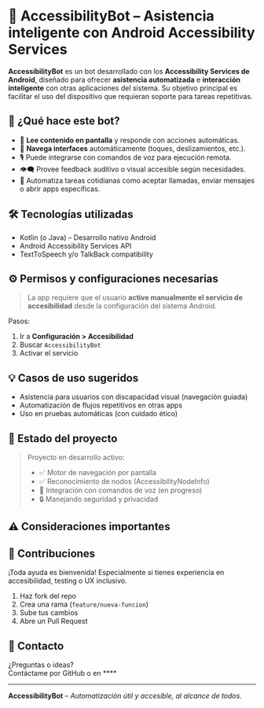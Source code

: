 # 🤖 AccessibilityBot – Asistencia inteligente con Android Accessibility Services

**AccessibilityBot** es un bot desarrollado con los **Accessibility Services de Android**, diseñado para ofrecer **asistencia automatizada** e **interacción inteligente** con otras aplicaciones del sistema. Su objetivo principal es facilitar el uso del dispositivo que requieran soporte para tareas repetitivas.

## 🎯 ¿Qué hace este bot?

- 🧠 **Lee contenido en pantalla** y responde con acciones automáticas.
- 📱 **Navega interfaces** automáticamente (toques, deslizamientos, etc.).
- 🎙️ Puede integrarse con comandos de voz para ejecución remota.
- 👁️‍🗨️ Provee feedback auditivo o visual accesible según necesidades.
- 🔄 Automatiza tareas cotidianas como aceptar llamadas, enviar mensajes o abrir apps específicas.

## 🛠️ Tecnologías utilizadas

- Kotlin (o Java) – Desarrollo nativo Android
- Android Accessibility Services API
- TextToSpeech y/o TalkBack compatibility

## ⚙️ Permisos y configuraciones necesarias

> La app requiere que el usuario **active manualmente el servicio de accesibilidad** desde la configuración del sistema Android.

Pasos:
1. Ir a **Configuración > Accesibilidad**
2. Buscar `AccessibilityBot`
3. Activar el servicio

## 💡 Casos de uso sugeridos

- Asistencia para usuarios con discapacidad visual (navegación guiada)
- Automatización de flujos repetitivos en otras apps
- Uso en pruebas automáticas (con cuidado ético)

## 🚧 Estado del proyecto

> Proyecto en desarrollo activo:
> - ✅ Motor de navegación por pantalla
> - ✅ Reconocimiento de nodos (AccessibilityNodeInfo)
> - 🔄 Integración con comandos de voz (en progreso)
> - 🔒 Manejando seguridad y privacidad

## ⚠️ Consideraciones importantes


## 🤝 Contribuciones

¡Toda ayuda es bienvenida! Especialmente si tienes experiencia en accesibilidad, testing o UX inclusivo.

1. Haz fork del repo
2. Crea una rama (`feature/nueva-funcion`)
3. Sube tus cambios
4. Abre un Pull Request

## 📩 Contacto

¿Preguntas o ideas?  
Contáctame por GitHub o en ****

---

**AccessibilityBot** – *Automatización útil y accesible, al alcance de todos.*
